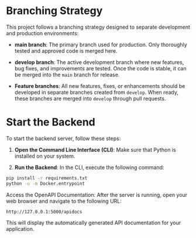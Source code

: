 # Branching Strategy

This project follows a branching strategy designed to separate development and production environments:

- **main branch**: The primary branch used for production. Only thoroughly tested and approved code is merged here.


- **develop branch**: The active development branch where new features, bug fixes, and improvements are tested. Once the code is stable, it can be merged into the `main` branch for release.


- **Feature branches**: All new features, fixes, or enhancements should be developed in separate branches created from `develop`. When ready, these branches are merged into `develop` through pull requests.


# Start the Backend

To start the backend server, follow these steps:

1. **Open the Command Line Interface (CLI)**:
   Make sure that Python is installed on your system.

2. **Run the Backend**:
   In the CLI, execute the following command:

```bash
pip install -r requirements.txt
python -u -m Docker.entrypoint
```

Access the OpenAPI Documentation: After the server is running, open your web browser and navigate to the following URL:
``` code
http://127.0.0.1:5000/apidocs
```
This will display the automatically generated API documentation for your application.